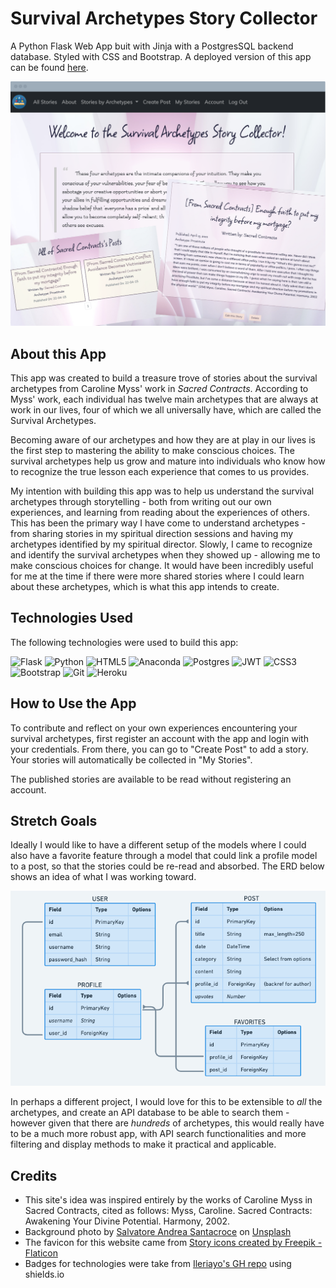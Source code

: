 # Survival Archetypes Story Collector
A Python Flask Web App buit with Jinja with a PostgresSQL backend database. Styled with CSS and Bootstrap. A deployed version of this app can be found [here](https://archetypesstorycollector.herokuapp.com/).

![heroimage](./myapp/static/Untitled%20design.png)
## About this App
This app was created to build a treasure trove of stories about the survival archetypes from Caroline Myss' work in _Sacred Contracts_. According to Myss' work, each individual has twelve main archetypes that are always at work in our lives, four of which we all universally have, which are called the Survival Archetypes. 

Becoming aware of our archetypes and how they are at play in our lives is the first step to mastering the ability to make conscious choices. The survival archetypes help us grow and mature into individuals who know how to recognize the true lesson each experience that comes to us provides. 

My intention with building this app was to help us understand the survival archetypes through storytelling - both from writing out our own experiences, and learning from reading about the experiences of others. This has been the primary way I have come to understand archetypes - from sharing stories in my spiritual direction sessions and having my archetypes identified by my spiritual director. Slowly, I came to recognize and identify the survival archetypes when they showed up - allowing me to make conscious choices for change. It would have been incredibly useful for me at the time if there were more shared stories where I could learn about these archetypes, which is what this app intends to create.

## Technologies Used
The following technologies were used to build this app:

![Flask](https://img.shields.io/badge/flask-%23000.svg?style=for-the-badge&logo=flask&logoColor=white)
![Python](https://img.shields.io/badge/python-3670A0?style=for-the-badge&logo=python&logoColor=ffdd54)
![HTML5](https://img.shields.io/badge/html5-%23E34F26.svg?style=for-the-badge&logo=html5&logoColor=white)
![Anaconda](https://img.shields.io/badge/Anaconda-%2344A833.svg?style=for-the-badge&logo=anaconda&logoColor=white)
![Postgres](https://img.shields.io/badge/postgres-%23316192.svg?style=for-the-badge&logo=postgresql&logoColor=white)
![JWT](https://img.shields.io/badge/JWT-black?style=for-the-badge&logo=JSON%20web%20tokens)
![CSS3](https://img.shields.io/badge/css3-%231572B6.svg?style=for-the-badge&logo=css3&logoColor=white)
![Bootstrap](https://img.shields.io/badge/bootstrap-%23563D7C.svg?style=for-the-badge&logo=bootstrap&logoColor=white)
![Git](https://img.shields.io/badge/git-%23F05033.svg?style=for-the-badge&logo=git&logoColor=white)
![Heroku](https://img.shields.io/badge/heroku-%23430098.svg?style=for-the-badge&logo=heroku&logoColor=white)

## How to Use the App
To contribute and reflect on your own experiences encountering your survival archetypes, first register an account with the app and login with your credentials. From there, you can go to "Create Post" to add a story. Your stories will automatically be collected in "My Stories".

The published stories are available to be read without registering an account.

## Stretch Goals
Ideally I would like to have a different setup of the models where I could also have a favorite feature through a model that could link a profile model to a post, so that the stories could be re-read and absorbed. The ERD below shows an idea of what I was working toward. 

![ERD](myapp/static/Screen%20Shot%202022-04-15%20at%201.29.43%20AM.png)

In perhaps a different project, I would love for this to be extensible to _all_ the archetypes, and create an API database to be able to search them - however given that there are _hundreds_ of archetypes, this would really have to be a much more robust app, with API search functionalities and more filtering and display methods to make it practical and applicable. 

## Credits
+ This site's idea was inspired entirely by the works of Caroline Myss in Sacred Contracts, cited as follows: Myss, Caroline. Sacred Contracts: Awakening Your Divine Potential. Harmony, 2002.
+ Background photo by [Salvatore Andrea Santacroce](https://unsplash.com/@salcrocejpg?utm_source=unsplash&utm_medium=referral&utm_content=creditCopyText) on [Unsplash](https://unsplash.com/@salcrocejpg?utm_source=unsplash&utm_medium=referral&utm_content=creditCopyText)
+ The favicon for this website came from [Story icons created by Freepik - Flaticon](https://www.flaticon.com/free-icons/story)
+ Badges for technologies were take from [Ileriayo's GH repo](https://github.com/Ileriayo/markdown-badges) using shields.io